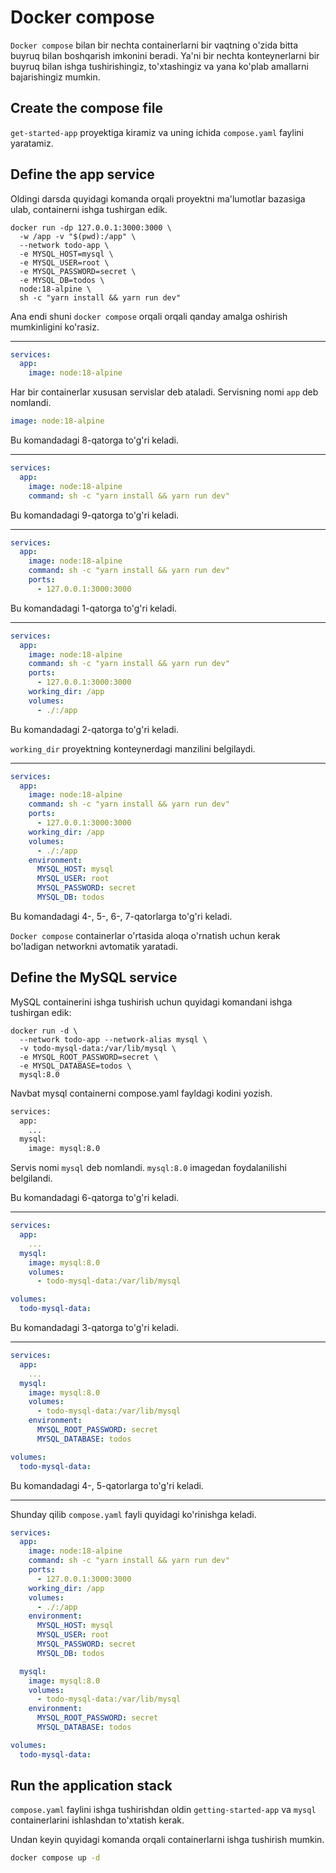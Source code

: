 # Docker compose

`Docker compose` bilan bir nechta containerlarni bir vaqtning o'zida bitta buyruq bilan boshqarish imkonini beradi.
Ya'ni bir nechta konteynerlarni bir buyruq bilan ishga tushirishingiz, to'xtashingiz va yana ko'plab amallarni
bajarishingiz mumkin.

## Create the compose file

`get-started-app` proyektiga kiramiz va uning ichida `compose.yaml` faylini yaratamiz.

## Define the app service

Oldingi darsda quyidagi komanda orqali proyektni ma'lumotlar bazasiga ulab, containerni ishga tushirgan edik.

```bash:line-numbers
docker run -dp 127.0.0.1:3000:3000 \
  -w /app -v "$(pwd):/app" \
  --network todo-app \
  -e MYSQL_HOST=mysql \
  -e MYSQL_USER=root \
  -e MYSQL_PASSWORD=secret \
  -e MYSQL_DB=todos \
  node:18-alpine \
  sh -c "yarn install && yarn run dev"
```

Ana endi shuni `docker compose` orqali orqali qanday amalga oshirish mumkinligini ko'rasiz.

---

```yaml {3}
services:
  app:
    image: node:18-alpine
```

Har bir containerlar xususan servislar deb ataladi. Servisning nomi `app` deb nomlandi.

```yaml
image: node:18-alpine
```

Bu komandadagi 8-qatorga to'g'ri keladi.

---

```yaml {4}
services:
  app:
    image: node:18-alpine
    command: sh -c "yarn install && yarn run dev"
```

Bu komandadagi 9-qatorga to'g'ri keladi.

---

```yaml {5,6}
services:
  app:
    image: node:18-alpine
    command: sh -c "yarn install && yarn run dev"
    ports:
      - 127.0.0.1:3000:3000
```

Bu komandadagi 1-qatorga to'g'ri keladi.

---

```yaml {7-9}
services:
  app:
    image: node:18-alpine
    command: sh -c "yarn install && yarn run dev"
    ports:
      - 127.0.0.1:3000:3000
    working_dir: /app
    volumes:
      - ./:/app
```

Bu komandadagi 2-qatorga to'g'ri keladi.

`working_dir` proyektning konteynerdagi manzilini belgilaydi.

---

```yaml {10-14}
services:
  app:
    image: node:18-alpine
    command: sh -c "yarn install && yarn run dev"
    ports:
      - 127.0.0.1:3000:3000
    working_dir: /app
    volumes:
      - ./:/app
    environment:
      MYSQL_HOST: mysql
      MYSQL_USER: root
      MYSQL_PASSWORD: secret
      MYSQL_DB: todos
```

Bu komandadagi 4-, 5-, 6-, 7-qatorlarga to'g'ri keladi.

`Docker compose` containerlar o'rtasida aloqa o'rnatish uchun kerak bo'ladigan networkni avtomatik yaratadi.

## Define the MySQL service

MySQL containerini ishga tushirish uchun quyidagi komandani ishga tushirgan edik:

```bash:line-numbers
docker run -d \
  --network todo-app --network-alias mysql \
  -v todo-mysql-data:/var/lib/mysql \
  -e MYSQL_ROOT_PASSWORD=secret \
  -e MYSQL_DATABASE=todos \
  mysql:8.0

```

Navbat mysql containerni compose.yaml fayldagi kodini yozish.

```bash {5}
services:
  app:
    ...
  mysql:
    image: mysql:8.0
```

Servis nomi `mysql` deb nomlandi. `mysql:8.0` imagedan foydalanilishi belgilandi.

Bu komandadagi 6-qatorga to'g'ri keladi.

---

```yaml {6,7,9,10}
services:
  app:
    ...
  mysql:
    image: mysql:8.0
    volumes:
      - todo-mysql-data:/var/lib/mysql

volumes:
  todo-mysql-data:
```

Bu komandadagi 3-qatorga to'g'ri keladi.

---

```yaml {8-10}
services:
  app:
    ...
  mysql:
    image: mysql:8.0
    volumes:
      - todo-mysql-data:/var/lib/mysql
    environment:
      MYSQL_ROOT_PASSWORD: secret
      MYSQL_DATABASE: todos

volumes:
  todo-mysql-data:
```

Bu komandadagi 4-, 5-qatorlarga to'g'ri keladi.

---

Shunday qilib `compose.yaml` fayli quyidagi ko'rinishga keladi.

```yaml
services:
  app:
    image: node:18-alpine
    command: sh -c "yarn install && yarn run dev"
    ports:
      - 127.0.0.1:3000:3000
    working_dir: /app
    volumes:
      - ./:/app
    environment:
      MYSQL_HOST: mysql
      MYSQL_USER: root
      MYSQL_PASSWORD: secret
      MYSQL_DB: todos

  mysql:
    image: mysql:8.0
    volumes:
      - todo-mysql-data:/var/lib/mysql
    environment:
      MYSQL_ROOT_PASSWORD: secret
      MYSQL_DATABASE: todos

volumes:
  todo-mysql-data:
```

## Run the application stack

`compose.yaml` faylini ishga tushirishdan oldin `getting-started-app` va `mysql` containerlarini ishlashdan to'xtatish
kerak.

Undan keyin quyidagi komanda orqali containerlarni ishga tushirish mumkin.

```bash
docker compose up -d
```
